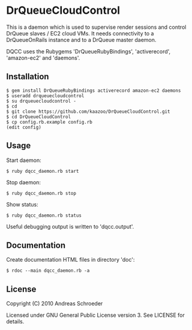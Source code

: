 DrQueueCloudControl
===================

This is a daemon which is used to supervise render sessions and control DrQueue slaves / EC2 cloud VMs. It needs connectivity to a DrQueueOnRails instance and to a DrQueue master daemon.

DQCC uses the Rubygems 'DrQueueRubyBindings', 'activerecord', 'amazon-ec2' and 'daemons'.


Installation
------------

    $ gem install DrQueueRubyBindings activerecord amazon-ec2 daemons
    $ useradd drqueuecloudcontrol
    $ su drqueuecloudcontrol -
    $ cd
    $ git clone https://github.com/kaazoo/DrQueueCloudControl.git
    $ cd DrQueueCloudControl
    $ cp config.rb.example config.rb
    (edit config)


Usage
-----

Start daemon:

    $ ruby dqcc_daemon.rb start

Stop daemon:

    $ ruby dqcc_daemon.rb stop

Show status:

    $ ruby dqcc_daemon.rb status

Useful debugging output is written to 'dqcc.output'.


Documentation
-------------

Create documentation HTML files in directory 'doc':

    $ rdoc --main dqcc_daemon.rb -a


License
-------

Copyright (C) 2010 Andreas Schroeder

Licensed under GNU General Public License version 3. See LICENSE for details.